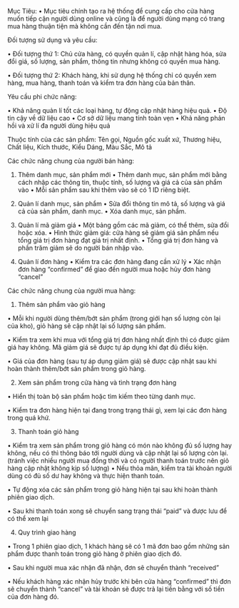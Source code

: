 Mục Tiêu:
•	Mục tiêu chính tạo ra hệ thống để cung cấp cho cửa hàng muốn tiếp cận người dùng online và cũng là để người dùng mạng có trang mua hàng thuận tiện mà không cần đến tận nơi mua.

Đối tượng sử dụng và yêu cầu:

•	Đối tượng thứ 1: Chủ cửa hàng, có quyền quản lí, cập nhật hàng hóa, sửa đổi giá, số lượng, sản phẩm, thông tin nhưng không có quyền mua hàng.

•	Đối tượng thứ 2: Khách hàng, khi sử dụng hệ thống chỉ có quyền xem hàng, mua hàng, thanh toán và kiểm tra đơn hàng của bản thân.

Yêu cầu phi chức năng:

•	Khả năng quản lí tốt các loại hàng, tự động cập nhật hàng hiệu quả.
•	Độ tin cậy về dữ liệu cao
•	Cơ sở dữ liệu mang tính toàn vẹn
•	Khả năng phản hồi và xử lí đa người dùng hiệu quả

Thuộc tính của các sản phẩm: Tên gọi, Nguồn gốc xuất xứ, Thương hiệu, Chất liệu, Kích thước, Kiểu Dáng, Màu Sắc, Mô tả

Các chức năng chung của người bán hàng:

1.	Thêm danh mục, sản phẩm mới
•	Thêm danh mục, sản phẩm mới bằng cách nhập các thông tin, thuộc tính, số lượng và giá cả của sản phẩm vào 
•	Mỗi sản phẩm sau khi thêm vào sẽ có 1 ID riêng biệt.

3.	Quản lí danh mục, sản phẩm
•	Sửa đổi thông tin mô tả, số lượng và giá cả của sản phẩm, danh mục.
•	Xóa danh mục, sản phẩm.

5.	Quản lí mã giảm giá
•	Một bảng gồm các mã giảm, có thể thêm, sửa đổi hoặc xóa.
•	Hình thức giảm giá: cửa hàng sẽ giảm giá sản phẩm nếu tổng giá trị đơn hàng đạt giá trị nhất định.
•	Tổng giá trị đơn hàng và phần trăm giảm sẽ do người bán nhập vào.

6.	Quản lí đơn hàng
•	Kiểm tra các đơn hàng đang cần xử lý
•	Xác nhận đơn hàng “confirmed” để giao đến người mua hoặc hủy đơn hàng “cancel”

Các chức năng chung của người mua hàng:

1.	Thêm sản phẩm vào giỏ hàng

•	Mỗi khi người dùng thêm/bớt sản phẩm (trong giới hạn số lượng còn lại của kho), giỏ hàng sẽ cập nhật lại số lượng sản phẩm.

•	Kiểm tra xem khi mua với tổng giá trị đơn hàng nhất định thì có được giảm giá hay không. Mã giảm giá sẽ được tự áp dụng khi đạt đủ điều kiện.

•	Giá của đơn hàng (sau tự áp dụng giảm giá) sẽ được cập nhật sau khi hoàn thành thêm/bớt sản phẩm trong giỏ hàng.

2.	Xem sản phẩm trong cửa hàng và tình trạng đơn hàng

•	Hiển thị toàn bộ sản phẩm hoặc tìm kiếm theo từng danh mục.

•	Kiểm tra đơn hàng hiện tại đang trong trạng thái gì, xem lại các đơn hàng trong quá khứ.

3.	Thanh toán giỏ hàng
   
•	Kiểm tra xem sản phẩm trong giỏ hàng có món nào không đủ số lượng hay không, nếu có thì thông báo tới người dùng và cập nhật lại số lượng còn lại. (tránh việc nhiều người mua đồng thời và có người thanh toán trước nên giỏ hàng cập nhật không kịp số lượng)
•	Nếu thỏa mãn, kiểm tra tài khoản người dùng có đủ số dư hay không và thực hiện thanh toán.

•	Tự động xóa các sản phẩm trong giỏ hàng hiện tại sau khi hoàn thành phiên giao dịch.

•	Sau khi thanh toán xong sẽ chuyển sang trạng thái “paid” và được lưu để có thể xem lại

4.	Quy trình giao hàng
   
•	Trong 1 phiên giao dịch, 1 khách hàng sẽ có 1 mã đơn bao gồm những sản phẩm được thanh toán trong giỏ hàng ở phiên giao dịch đó.

•	Sau khi người mua xác nhận đã nhận, đơn sẽ chuyển thành “received”

•	Nếu khách hàng xác nhận hủy trước khi bên cửa hàng “confirmed” thì đơn sẽ chuyển thành “cancel” và tài khoản sẽ được trả lại tiền bằng với số tiền của đơn hàng đó.

